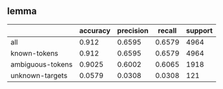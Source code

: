 
## lemma

|                  | accuracy | precision | recall | support |
|------------------|----------|-----------|--------|---------|
| all              | 0.912    | 0.6595    | 0.6579 | 4964    |
| known-tokens     | 0.912    | 0.6595    | 0.6579 | 4964    |
| ambiguous-tokens | 0.9025   | 0.6002    | 0.6065 | 1918    |
| unknown-targets  | 0.0579   | 0.0308    | 0.0308 | 121     |

